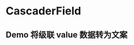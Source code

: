 # CascaderField

## Demo 将级联 value 数据转为文案

<code defaultShowCode src="../../packages/element/example/CascaderFieldDemo.tsx" />
